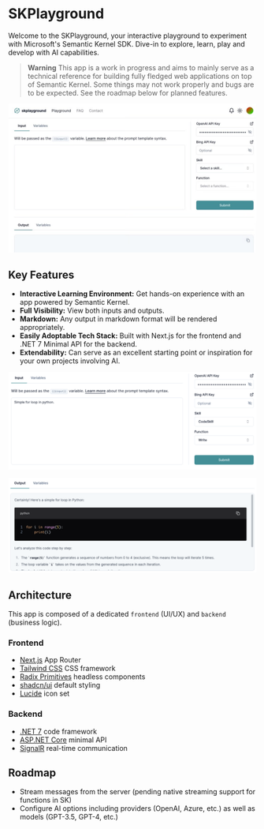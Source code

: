 # SKPlayground

Welcome to the SKPlayground, your interactive playground to experiment with Microsoft's Semantic Kernel SDK. Dive-in to explore, learn, play and develop with AI capabilities.

> **Warning**
> This app is a work in progress and aims to mainly serve as a technical reference for building fully fledged web applications on top of Semantic Kernel. Some things may not work properly and bugs are to be expected.
> See the roadmap below for planned features.

![Screenshot](/screenshots/dashboard.png)

## Key Features

- **Interactive Learning Environment:** Get hands-on experience with an app powered by Semantic Kernel.
- **Full Visibility:** View both inputs and outputs.
- **Markdown:** Any output in markdown format will be rendered appropriately.
- **Easily Adoptable Tech Stack:** Built with Next.js for the frontend and .NET 7 Minimal API for the backend.
- **Extendability:** Can serve as an excellent starting point or inspiration for your own projects involving AI.

![Screenshot](/screenshots/example-prompt.png)

![Screenshot](/screenshots/output-markdown.png)

## Architecture

This app is composed of a dedicated `frontend` (UI/UX) and `backend` (business logic).

### Frontend

- [Next.js](https://github.com/vercel/next.js) App Router
- [Tailwind CSS](https://github.com/tailwindlabs/tailwindcss) CSS framework
- [Radix Primitives](https://github.com/radix-ui/primitives) headless components
- [shadcn/ui](https://github.com/shadcn-ui/ui) default styling
- [Lucide](https://github.com/vercel/next.js) icon set

### Backend

- [.NET 7](https://dotnet.microsoft.com) code framework
- [ASP.NET Core](https://dotnet.microsoft.com/apps/aspnet/apis) minimal API
- [SignalR](https://dotnet.microsoft.com/apps/aspnet/signalr) real-time communication

## Roadmap

- Stream messages from the server (pending native streaming support for functions in SK)
- Configure AI options including providers (OpenAI, Azure, etc.) as well as models (GPT-3.5, GPT-4, etc.)
